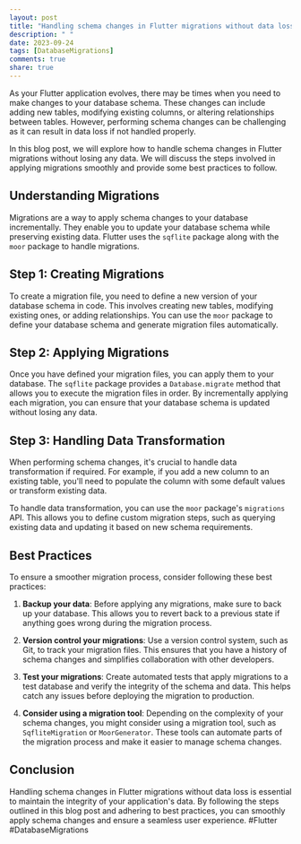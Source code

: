 ```yaml
---
layout: post
title: "Handling schema changes in Flutter migrations without data loss"
description: " "
date: 2023-09-24
tags: [DatabaseMigrations]
comments: true
share: true
---
```


As your Flutter application evolves, there may be times when you need to make changes to your database schema. These changes can include adding new tables, modifying existing columns, or altering relationships between tables. However, performing schema changes can be challenging as it can result in data loss if not handled properly.

In this blog post, we will explore how to handle schema changes in Flutter migrations without losing any data. We will discuss the steps involved in applying migrations smoothly and provide some best practices to follow.

## Understanding Migrations

Migrations are a way to apply schema changes to your database incrementally. They enable you to update your database schema while preserving existing data. Flutter uses the `sqflite` package along with the `moor` package to handle migrations.

## Step 1: Creating Migrations

To create a migration file, you need to define a new version of your database schema in code. This involves creating new tables, modifying existing ones, or adding relationships. You can use the `moor` package to define your database schema and generate migration files automatically.

## Step 2: Applying Migrations

Once you have defined your migration files, you can apply them to your database. The `sqflite` package provides a `Database.migrate` method that allows you to execute the migration files in order. By incrementally applying each migration, you can ensure that your database schema is updated without losing any data.

## Step 3: Handling Data Transformation

When performing schema changes, it's crucial to handle data transformation if required. For example, if you add a new column to an existing table, you'll need to populate the column with some default values or transform existing data.

To handle data transformation, you can use the `moor` package's `migrations` API. This allows you to define custom migration steps, such as querying existing data and updating it based on new schema requirements.

## Best Practices

To ensure a smoother migration process, consider following these best practices:

1. **Backup your data**: Before applying any migrations, make sure to back up your database. This allows you to revert back to a previous state if anything goes wrong during the migration process.

2. **Version control your migrations**: Use a version control system, such as Git, to track your migration files. This ensures that you have a history of schema changes and simplifies collaboration with other developers.

3. **Test your migrations**: Create automated tests that apply migrations to a test database and verify the integrity of the schema and data. This helps catch any issues before deploying the migration to production.

4. **Consider using a migration tool**: Depending on the complexity of your schema changes, you might consider using a migration tool, such as `SqfliteMigration` or `MoorGenerator`. These tools can automate parts of the migration process and make it easier to manage schema changes.

## Conclusion

Handling schema changes in Flutter migrations without data loss is essential to maintain the integrity of your application's data. By following the steps outlined in this blog post and adhering to best practices, you can smoothly apply schema changes and ensure a seamless user experience. #Flutter #DatabaseMigrations